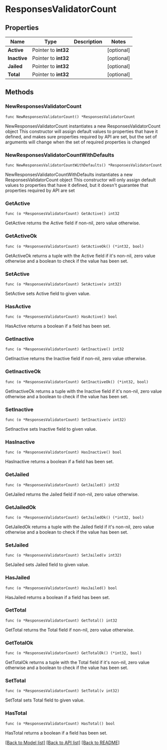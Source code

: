 # ResponsesValidatorCount

## Properties

Name | Type | Description | Notes
------------ | ------------- | ------------- | -------------
**Active** | Pointer to **int32** |  | [optional] 
**Inactive** | Pointer to **int32** |  | [optional] 
**Jailed** | Pointer to **int32** |  | [optional] 
**Total** | Pointer to **int32** |  | [optional] 

## Methods

### NewResponsesValidatorCount

`func NewResponsesValidatorCount() *ResponsesValidatorCount`

NewResponsesValidatorCount instantiates a new ResponsesValidatorCount object
This constructor will assign default values to properties that have it defined,
and makes sure properties required by API are set, but the set of arguments
will change when the set of required properties is changed

### NewResponsesValidatorCountWithDefaults

`func NewResponsesValidatorCountWithDefaults() *ResponsesValidatorCount`

NewResponsesValidatorCountWithDefaults instantiates a new ResponsesValidatorCount object
This constructor will only assign default values to properties that have it defined,
but it doesn't guarantee that properties required by API are set

### GetActive

`func (o *ResponsesValidatorCount) GetActive() int32`

GetActive returns the Active field if non-nil, zero value otherwise.

### GetActiveOk

`func (o *ResponsesValidatorCount) GetActiveOk() (*int32, bool)`

GetActiveOk returns a tuple with the Active field if it's non-nil, zero value otherwise
and a boolean to check if the value has been set.

### SetActive

`func (o *ResponsesValidatorCount) SetActive(v int32)`

SetActive sets Active field to given value.

### HasActive

`func (o *ResponsesValidatorCount) HasActive() bool`

HasActive returns a boolean if a field has been set.

### GetInactive

`func (o *ResponsesValidatorCount) GetInactive() int32`

GetInactive returns the Inactive field if non-nil, zero value otherwise.

### GetInactiveOk

`func (o *ResponsesValidatorCount) GetInactiveOk() (*int32, bool)`

GetInactiveOk returns a tuple with the Inactive field if it's non-nil, zero value otherwise
and a boolean to check if the value has been set.

### SetInactive

`func (o *ResponsesValidatorCount) SetInactive(v int32)`

SetInactive sets Inactive field to given value.

### HasInactive

`func (o *ResponsesValidatorCount) HasInactive() bool`

HasInactive returns a boolean if a field has been set.

### GetJailed

`func (o *ResponsesValidatorCount) GetJailed() int32`

GetJailed returns the Jailed field if non-nil, zero value otherwise.

### GetJailedOk

`func (o *ResponsesValidatorCount) GetJailedOk() (*int32, bool)`

GetJailedOk returns a tuple with the Jailed field if it's non-nil, zero value otherwise
and a boolean to check if the value has been set.

### SetJailed

`func (o *ResponsesValidatorCount) SetJailed(v int32)`

SetJailed sets Jailed field to given value.

### HasJailed

`func (o *ResponsesValidatorCount) HasJailed() bool`

HasJailed returns a boolean if a field has been set.

### GetTotal

`func (o *ResponsesValidatorCount) GetTotal() int32`

GetTotal returns the Total field if non-nil, zero value otherwise.

### GetTotalOk

`func (o *ResponsesValidatorCount) GetTotalOk() (*int32, bool)`

GetTotalOk returns a tuple with the Total field if it's non-nil, zero value otherwise
and a boolean to check if the value has been set.

### SetTotal

`func (o *ResponsesValidatorCount) SetTotal(v int32)`

SetTotal sets Total field to given value.

### HasTotal

`func (o *ResponsesValidatorCount) HasTotal() bool`

HasTotal returns a boolean if a field has been set.


[[Back to Model list]](../README.md#documentation-for-models) [[Back to API list]](../README.md#documentation-for-api-endpoints) [[Back to README]](../README.md)


